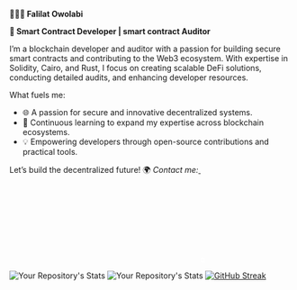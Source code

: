 

**👩🏽‍💻 Falilat Owolabi**

**🌟 Smart Contract Developer | smart contract Auditor**

I’m a blockchain developer and auditor with a passion for building secure smart contracts and contributing to the Web3 ecosystem. With expertise in Solidity, Cairo, and Rust, I focus on creating scalable DeFi solutions, conducting detailed audits, and enhancing developer resources.

What fuels me:

- 🌐 A passion for secure and innovative decentralized systems.
- 🚀 Continuous learning to expand my expertise across blockchain ecosystems.
- 💡 Empowering developers through open-source contributions and practical tools.
  
Let’s build the decentralized future! 🌍
 *Contact me:*<a href="https://mail.google.com/falilatowolabi0@gmail.com"> <img src="https://cdn.jsdelivr.net/npm/simple-icons@v3/icons/gmail.svg" alt="gmail" height="15" style="vertical-align: top; margin-top: 10rem; color: white;"></a>
<!--  <a href="https://linkedin.com/in/falilat-owolabi" target="_blank" rel="noopener noreferrer"> <img src="https://cdn.jsdelivr.net/npm/simple-icons@v3/icons/linkedin.svg" alt="linkedin" height="20" style="vertical-align:top; margin:4px"></a> -->

![Your Repository's Stats](https://github-readme-stats.vercel.app/api/top-langs/?username=Falilah&theme=blue-green)
![Your Repository's Stats](https://github-readme-stats.vercel.app/api?username=Falilah&show_icons=true)
[![GitHub Streak](https://github-readme-streak-stats.herokuapp.com/?user=Falilah)](https://git.io/streak-stats)


<!-- ![Profile View Counter](https://komarev.com/ghpvc/?username=Falilah) -->
<!-- ![Jokes Card](https://readme-jokes.vercel.app/api) -->


